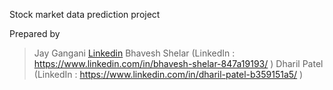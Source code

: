Stock market data prediction project

Prepared by 
 >Jay Gangani [Linkedin](https://www.linkedin.com/in/jay-gangani-409b2817b/)
 > Bhavesh Shelar (LinkedIn : https://www.linkedin.com/in/bhavesh-shelar-847a19193/ )
 > Dharil Patel (LinkedIn : https://www.linkedin.com/in/dharil-patel-b359151a5/ )
